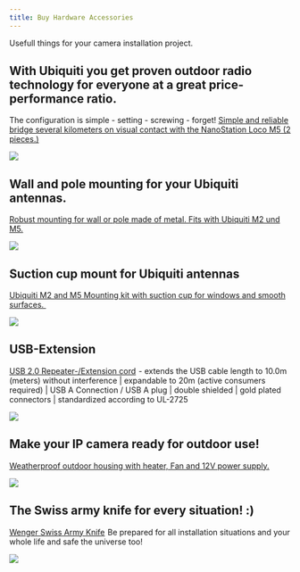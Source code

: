 ```yaml
---
title: Buy Hardware Accessories
---
```


Usefull things for your camera installation project.  

## With Ubiquiti you get proven outdoor radio technology for everyone at a great price-performance ratio.  
The configuration is simple - setting - screwing - forget! <a target= "_blank" rel="nofollow" href="http://www.amazon.de/gp/offer-listing/B00I4QKB56/ref=as_li_tl?ie=UTF8&camp=1638&creative=6742&creativeASIN=B00I4QKB56&linkCode=am2&tag=httpwwwdatarh-21">Simple and reliable bridge several kilometers on visual contact with the NanoStation Loco M5 (2 pieces.)</a><img src="http://ir-de.amazon-adsystem.com/e/ir?t=httpwwwdatarh-21&l=am2&o=3&a=B00I4QKB56" width="1" height="1" border="0" alt="" style="border:none !important; margin:0px !important;" />  

<a target= "_blank" rel="nofollow" href="http://www.amazon.de/gp/offer-listing/B00I4QKB56/ref=as_li_tl?ie=UTF8&camp=1638&creative=6742&creativeASIN=B00I4QKB56&linkCode=am2&tag=httpwwwdatarh-21"><img border="0" src="http://ws-eu.amazon-adsystem.com/widgets/q?_encoding=UTF8&ASIN=B00I4QKB56&Format=_SL250_&ID=AsinImage&MarketPlace=DE&ServiceVersion=20070822&WS=1&tag=httpwwwdatarh-21" ></a><img src="http://ir-de.amazon-adsystem.com/e/ir?t=httpwwwdatarh-21&l=am2&o=3&a=B00I4QKB56" width="1" height="1" border="0" alt="" style="border:none !important; margin:0px !important;" />

## Wall and pole mounting for your Ubiquiti antennas.
<a target= "_blank" rel="nofollow" href="http://www.amazon.de/gp/offer-listing/B007FGRSD4/ref=as_li_tl?ie=UTF8&camp=1638&creative=6742&creativeASIN=B007FGRSD4&linkCode=am2&tag=httpwwwdatarh-21">Robust mounting for wall or pole made of metal. Fits with Ubiquiti M2 und M5.</a><img src="http://ir-de.amazon-adsystem.com/e/ir?t=httpwwwdatarh-21&l=am2&o=3&a=B007FGRSD4" width="1" height="1" border="0" alt="" style="border:none !important; margin:0px !important;" />  

<a target= "_blank" rel="nofollow" href="http://www.amazon.de/gp/offer-listing/B007FGRSD4/ref=as_li_tl?ie=UTF8&camp=1638&creative=6742&creativeASIN=B007FGRSD4&linkCode=am2&tag=httpwwwdatarh-21"><img border="0" src="http://ws-eu.amazon-adsystem.com/widgets/q?_encoding=UTF8&ASIN=B007FGRSD4&Format=_SL250_&ID=AsinImage&MarketPlace=DE&ServiceVersion=20070822&WS=1&tag=httpwwwdatarh-21" ></a><img src="http://ir-de.amazon-adsystem.com/e/ir?t=httpwwwdatarh-21&l=am2&o=3&a=B007FGRSD4" width="1" height="1" border="0" alt="" style="border:none !important; margin:0px !important;" />  

## Suction cup mount for Ubiquiti antennas
<a target= "_blank" rel="nofollow" href="http://www.amazon.de/gp/offer-listing/B007FGSHS4/ref=as_li_tl?ie=UTF8&camp=1638&creative=6742&creativeASIN=B007FGSHS4&linkCode=am2&tag=httpwwwdatarh-21">Ubiquiti M2 and M5 Mounting kit with suction cup for windows and smooth surfaces. </a><img src="http://ir-de.amazon-adsystem.com/e/ir?t=httpwwwdatarh-21&l=am2&o=3&a=B007FGSHS4" width="1" height="1" border="0" alt="" style="border:none !important; margin:0px !important;" />  

<a target= "_blank" rel="nofollow" href="http://www.amazon.de/gp/offer-listing/B007FGSHS4/ref=as_li_tl?ie=UTF8&camp=1638&creative=6742&creativeASIN=B007FGSHS4&linkCode=am2&tag=httpwwwdatarh-21"><img border="0" src="http://ws-eu.amazon-adsystem.com/widgets/q?_encoding=UTF8&ASIN=B007FGSHS4&Format=_SL250_&ID=AsinImage&MarketPlace=DE&ServiceVersion=20070822&WS=1&tag=httpwwwdatarh-21" ></a><img src="http://ir-de.amazon-adsystem.com/e/ir?t=httpwwwdatarh-21&l=am2&o=3&a=B007FGSHS4" width="1" height="1" border="0" alt="" style="border:none !important; margin:0px !important;" />

## USB-Extension
<a target= "_blank" rel="nofollow" href="http://www.amazon.de/gp/offer-listing/B007BM90E2/ref=as_li_tl?ie=UTF8&camp=1638&creative=6742&creativeASIN=B007BM90E2&linkCode=am2&tag=httpwwwdatarh-21">USB 2.0 Repeater-/Extension cord</a><img src="http://ir-de.amazon-adsystem.com/e/ir?t=httpwwwdatarh-21&l=am2&o=3&a=B007BM90E2" width="1" height="1" border="0" alt="" style="border:none !important; margin:0px !important;" /> -  extends the USB cable length to 10.0m (meters) without interference | expandable to 20m (active consumers required) | USB A Connection / USB A plug | double shielded | gold plated connectors | standardized according to UL-2725

<a target= "_blank" rel="nofollow" href="http://www.amazon.de/gp/offer-listing/B007BM90E2/ref=as_li_tl?ie=UTF8&camp=1638&creative=6742&creativeASIN=B007BM90E2&linkCode=am2&tag=httpwwwdatarh-21"><img border="0" src="http://ws-eu.amazon-adsystem.com/widgets/q?_encoding=UTF8&ASIN=B007BM90E2&Format=_SL110_&ID=AsinImage&MarketPlace=DE&ServiceVersion=20070822&WS=1&tag=httpwwwdatarh-21" ></a><img src="http://ir-de.amazon-adsystem.com/e/ir?t=httpwwwdatarh-21&l=am2&o=3&a=B007BM90E2" width="1" height="1" border="0" alt="" style="border:none !important; margin:0px !important;" />

## Make your IP camera ready for outdoor use!  
<a target= "_blank" rel="nofollow" href="http://www.amazon.de/gp/offer-listing/B002NWO6VW/ref=as_li_tl?ie=UTF8&camp=1638&creative=6742&creativeASIN=B002NWO6VW&linkCode=am2&tag=httpwwwdatarh-21">Weatherproof outdoor housing with heater, Fan and 12V power supply.</a><img src="http://ir-de.amazon-adsystem.com/e/ir?t=httpwwwdatarh-21&l=am2&o=3&a=B002NWO6VW" width="1" height="1" border="0" alt="" style="border:none !important; margin:0px !important;" /> 

<a target= "_blank" rel="nofollow" href="http://www.amazon.de/gp/offer-listing/B002NWO6VW/ref=as_li_tl?ie=UTF8&camp=1638&creative=6742&creativeASIN=B002NWO6VW&linkCode=am2&tag=httpwwwdatarh-21"><img border="0" src="http://ws-eu.amazon-adsystem.com/widgets/q?_encoding=UTF8&ASIN=B002NWO6VW&Format=_SL250_&ID=AsinImage&MarketPlace=DE&ServiceVersion=20070822&WS=1&tag=httpwwwdatarh-21" ></a><img src="http://ir-de.amazon-adsystem.com/e/ir?t=httpwwwdatarh-21&l=am2&o=3&a=B002NWO6VW" width="1" height="1" border="0" alt="" style="border:none !important; margin:0px !important;" />  

## The Swiss army knife for every situation! :) 
<a target= "_blank" rel="nofollow" href="http://www.amazon.de/gp/offer-listing/B000R0JDSI/ref=as_li_tl?ie=UTF8&camp=1638&creative=6742&creativeASIN=B000R0JDSI&linkCode=am2&tag=httpwwwdatarh-21">Wenger Swiss Army Knife</a><img src="http://ir-de.amazon-adsystem.com/e/ir?t=httpwwwdatarh-21&l=am2&o=3&a=B000R0JDSI" width="1" height="1" border="0" alt="" style="border:none !important; margin:0px !important;" /> Be prepared for all installation situations and your whole life and safe the universe too!  

<a target= "_blank" rel="nofollow" href="http://www.amazon.de/gp/offer-listing/B000R0JDSI/ref=as_li_tl?ie=UTF8&camp=1638&creative=6742&creativeASIN=B000R0JDSI&linkCode=am2&tag=httpwwwdatarh-21"><img border="0" src="http://ws-eu.amazon-adsystem.com/widgets/q?_encoding=UTF8&ASIN=B000R0JDSI&Format=_SL250_&ID=AsinImage&MarketPlace=DE&ServiceVersion=20070822&WS=1&tag=httpwwwdatarh-21" ></a><img src="http://ir-de.amazon-adsystem.com/e/ir?t=httpwwwdatarh-21&l=am2&o=3&a=B000R0JDSI" width="1" height="1" border="0" alt="" style="border:none !important; margin:0px !important;" />
